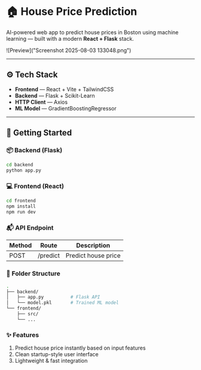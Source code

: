 # 🏠 House Price Prediction

AI-powered web app to predict house prices in Boston using machine learning — built with a modern **React + Flask** stack.

![Preview]("Screenshot 2025-08-03 133048.png")

---

## ⚙️ Tech Stack

- **Frontend** — React + Vite + TailwindCSS  
- **Backend** — Flask + Scikit-Learn  
- **HTTP Client** — Axios  
- **ML Model** — GradientBoostingRegressor  

---

## 🚀 Getting Started

### 📦 Backend (Flask)
```bash
cd backend
python app.py
```
### 💻 Frontend (React)
```bash
cd frontend
npm install
npm run dev
```
### 📬 API Endpoint
| Method | Route    | Description         |
| ------ | -------- | ------------------- |
| POST   | /predict | Predict house price |

### 📁 Folder Structure
```bash
.
├── backend/
│   ├── app.py          # Flask API
│   └── model.pkl       # Trained ML model
└── frontend/
    ├── src/
    └── ...
```
### ✨ Features
1.  Predict house price instantly based on input features
2.  Clean startup-style user interface
3.  Lightweight & fast integration
